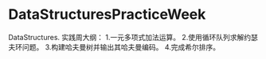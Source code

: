 # DataStructuresPracticeWeek
DataStructures.
实践周大纲：
1.一元多项式加法运算。
2.使用循环队列求解约瑟夫环问题。
3.构建哈夫曼树并输出其哈夫曼编码。
4.完成希尔排序。
